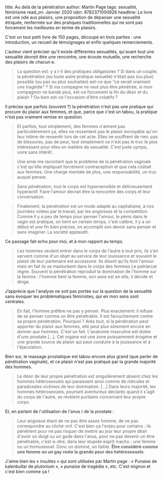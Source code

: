 title: Au delà de la pénétration
author: Martin Page
tags: sexualité, féminisme
read_on: Janvier 2020
isbn: 9782371000926
headline: Le livre est une ode aux plaisirs, une proposition de dépasser une sexualité étriquée, renfermée sur des pratiques traditionnelles qui ne sont pas forcement les meilleures en terme de plaisirs.

C'est un tout petit livre de 150 pages, découpé en trois parties : une introduction, un recueil de témoignages et enfin quelques remerciements.

L'auteur vient préciser qu'il existe différentes sexualités, qu'avant tout une sexualité *devrait* être une rencontre, une écoute mutuelle, une recherche des plaisirs de chacun⋅e.

> La question est: y a t-il des pratiques obligatoires ? Si dans un couple, la pénétration (ou toute autre pratique sexuelle) n'était pas (ou plus) possible (ou pas ou plus souhaitée) est-ce que "ce serait vraiment une tragédie" ? Si ma compagne ne veut plus être pénétrée, si mon compagnon ne bande plus, est-ce forcement la fin du désir et du plaisir ? Ou bien est-ce l'occasion d'être créatifs ?

Il précise que parfois (souvent ?) la pénétration n'est pas une pratique qui procure du plaisir aux femmes, et que, parce que c'est un tabou, la pratique n'est pas vraiment remise en question. 

> Et parfois, tout simplement, des femmes n'aiment pas particulièrement ça, elles ne ressentent pas le plaisir incroyable qu'on leur intime de ressentir lors de cet acte. Elles ne souffrent de rien, pas de blessures, pas de peur, tout simplement ce n'est pas le truc le plus intéressant pour elles en matière de sexualité. C'est juste sympa, voire sans intérêt.

> Une amie me racontant que le problème de la pénétration vaginale c'est qu'elle impliquait forcément contraception et que cela coûtait aux femmes. Une charge mentale de plus, une responsabilité, un truc auquel penser.

> Sans pénétration, tout le corps est hypersensible et délicieusement hyperactif. Faire l'amour devrait être la rencontre des corps et leur conversation.

> Finalement, la pénétration est un mode adapté au capitalisme, à nos journées volées par le travail, par les angoisses et la compétition. Comme il y a peu de temps pour penser l'amour, le pénis dans le vagin est pratique, on tient un certain temps, c'est calibré, il y a un début et une fin bien précise, on accomplit son devoir sans penser et sans imaginer. La société applaudit.

Ce passage fait echo pour moi, et à mon rapport au temps.

> Les hommes veulent entrer dans le corps de l'autre à tout prix, ils s'en servent comme d'un objet au service de leur jouissance et souvent le plaisir de leur partenaire est accessoire. Ils disent qu'ils font l'amour mais en fait ils se masturbent dans le corps des femmes 
> Le patriarcat règne. Souvent la pénétration reproduit la domination de l'homme sur la femme : l'homme tient la femme, son sexe est en elle, il décide et dirige.

J’apprécie que l'analyse ne soit pas portée sur la question de la sexualité sans évoquer les problématiques féministes, qui en mon sens sont centrales.

> En fait, l'homme préfère ne pas y penser. Plus exactement: il refuse de se penser comme un être pénétrable. Il est farouchement contre sa propre pénétration. Pourquoi ? Arès tout, si la pénétration peut apporter du plaisir aux femmes, elle peut plus sûrement encore en donner aux hommes. C'est un fait. L'anatomie masculine est dotée d'une prostate [...]. Cet organe est une zone puissamment érogène et une grande source de plaisir qui peut conduire à la jouissance et à l'éjaculation. 

Bien sur, le massage prostatique est tabou encore plus grand (que parler de pénétration vaginale), et ce plaisir n'est pas pratiqué par la grande majorité des hommes.

> Le désir de leur propre pénétration est singulièrement absent chez les hommes hétérosexuels qui paraissent ainsi comme de ridicules et paradoxales victimes de leur domination. [...] Dans leurs majorité, les hommes hétérosexuels, pourtant aventureux déclarés quand il s'agit du corps de l'autre, se révèlent puritains concernant leur propre corps. 

Et, en parlant de l'utilisation de l'anus / de la prostate : 

> Leur angoisse étant de ne pas être assez homme, de ne pas correspondre au cliché viril. C'est bien ça l'enjeu pour certains : ils pénètrent pour ne pas risquer de mettre au jour leur propre désir d'avoir un doigt ou un gode dans l'anus, pour ne pas devenir un être pénétrable, c'est-à-dire, dans leur stupide esprit macho : une femme ou un homosexuel. Donc un dominé, un faible. **Être considéré comme une femme ou un gay reste la grande peur des hétérosexuels**.

J'aime bien les « insultes » qui sont utilisées par Martin page : « Punaise de kalenbullar de plutonium », « punaise de tragédie », etc. C'est mignon et c'est bien comme ça !